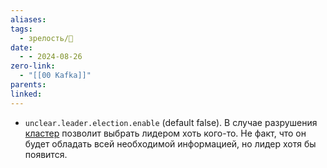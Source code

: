 ```yaml
---
aliases: 
tags:
  - зрелость/🌱
date:
  - - 2024-08-26
zero-link:
  - "[[00 Kafka]]"
parents: 
linked:
---
```

- `unclear.leader.election.enable` (default false). В случае разрушения [кластер](Кластер%20Kafka.md) позволит выбрать лидером хоть кого-то. Не факт, что он будет обладать всей необходимой информацией, но лидер хотя бы появится. 